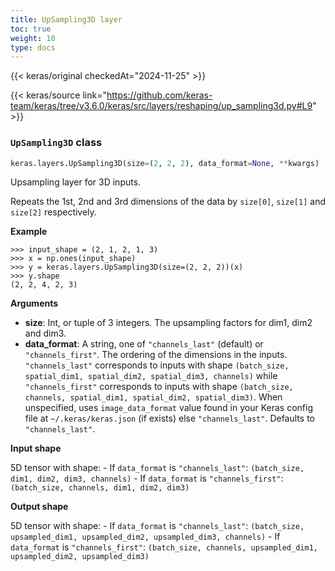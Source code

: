 ```yaml
---
title: UpSampling3D layer
toc: true
weight: 10
type: docs
---
```


{{< keras/original checkedAt="2024-11-25" >}}

{{< keras/source link="https://github.com/keras-team/keras/tree/v3.6.0/keras/src/layers/reshaping/up_sampling3d.py#L9" >}}

### `UpSampling3D` class

```python
keras.layers.UpSampling3D(size=(2, 2, 2), data_format=None, **kwargs)
```

Upsampling layer for 3D inputs.

Repeats the 1st, 2nd and 3rd dimensions of the data by `size[0]`, `size[1]` and `size[2]` respectively.

**Example**

```console
>>> input_shape = (2, 1, 2, 1, 3)
>>> x = np.ones(input_shape)
>>> y = keras.layers.UpSampling3D(size=(2, 2, 2))(x)
>>> y.shape
(2, 2, 4, 2, 3)
```

**Arguments**

- **size**: Int, or tuple of 3 integers. The upsampling factors for dim1, dim2 and dim3.
- **data_format**: A string, one of `"channels_last"` (default) or `"channels_first"`. The ordering of the dimensions in the inputs. `"channels_last"` corresponds to inputs with shape `(batch_size, spatial_dim1, spatial_dim2, spatial_dim3, channels)` while `"channels_first"` corresponds to inputs with shape `(batch_size, channels, spatial_dim1, spatial_dim2, spatial_dim3)`. When unspecified, uses `image_data_format` value found in your Keras config file at `~/.keras/keras.json` (if exists) else `"channels_last"`. Defaults to `"channels_last"`.

**Input shape**

5D tensor with shape: - If `data_format` is `"channels_last"`: `(batch_size, dim1, dim2, dim3, channels)` - If `data_format` is `"channels_first"`: `(batch_size, channels, dim1, dim2, dim3)`

**Output shape**

5D tensor with shape: - If `data_format` is `"channels_last"`: `(batch_size, upsampled_dim1, upsampled_dim2, upsampled_dim3, channels)` - If `data_format` is `"channels_first"`: `(batch_size, channels, upsampled_dim1, upsampled_dim2, upsampled_dim3)`
